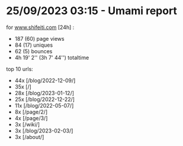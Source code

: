 # 25/09/2023 03:15 - Umami report
for www.shifeiti.com [24h] :

 - 187 (60) page views
 - 84 (17) uniques
 - 62 (5) bounces
 - 4h 19' 2'' (3h 7' 44'') totaltime


top 10 urls:
 - 44x [/blog/2022-12-09/]
 - 35x [/]
 - 28x [/blog/2023-01-12/]
 - 25x [/blog/2022-12-22/]
 - 11x [/blog/2022-05-07/]
 - 8x [/page/2/]
 - 4x [/page/3/]
 - 3x [/wiki/]
 - 3x [/blog/2023-02-03/]
 - 3x [/about/]


